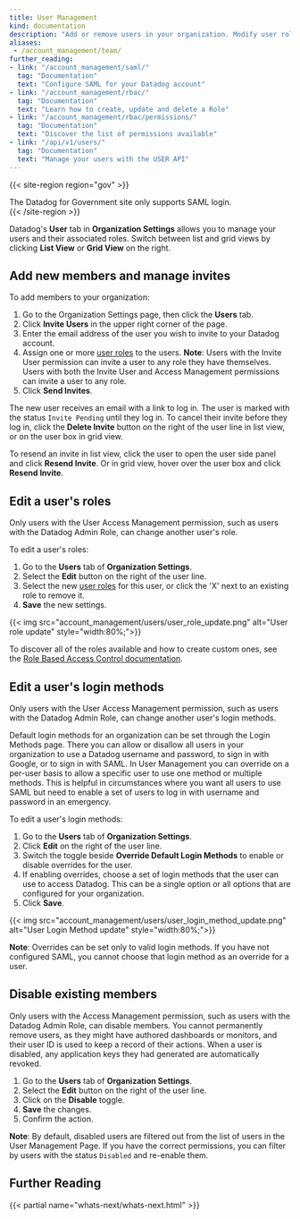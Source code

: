 ```yaml
---
title: User Management
kind: documentation
description: "Add or remove users in your organization. Modify user roles."
aliases:
 - /account_management/team/
further_reading:
- link: "/account_management/saml/"
  tag: "Documentation"
  text: "Configure SAML for your Datadog account"
- link: "/account_management/rbac/"
  tag: "Documentation"
  text: "Learn how to create, update and delete a Role"
- link: "/account_management/rbac/permissions/"
  tag: "Documentation"
  text: "Discover the list of permissions available"
- link: "/api/v1/users/"
  tag: "Documentation"
  text: "Manage your users with the USER API"
---
```

{{< site-region region="gov" >}}
<div class="alert alert-warning">The Datadog for Government site only supports SAML login.</div>
{{< /site-region >}}

Datadog's **User** tab in **Organization Settings** allows you to manage your users and their associated roles. Switch between list and grid views by clicking **List View** or **Grid View** on the right.

## Add new members and manage invites

To add members to your organization:

1. Go to the Organization Settings page, then click the **Users** tab.
2. Click **Invite Users** in the upper right corner of the page.
3. Enter the email address of the user you wish to invite to your Datadog account.
4. Assign one or more [user roles][1] to the users.
**Note**: Users with the Invite User permission can invite a user to any role they have themselves. Users with both the Invite User and Access Management permissions can invite a user to any role.
5. Click **Send Invites**.

The new user receives an email with a link to log in. The user is marked with the status `Invite Pending` until they log in. To cancel their invite before they log in, click the **Delete Invite** button on the right of the user line in list view, or on the user box in grid view. 

To resend an invite in list view, click the user to open the user side panel and click **Resend Invite**. Or in grid view, hover over the user box and click **Resend Invite**.

## Edit a user's roles

Only users with the User Access Management permission, such as users with the Datadog Admin Role, can change another user's role.

To edit a user's roles:

1. Go to the **Users** tab of **Organization Settings**.
2. Select the **Edit** button on the right of the user line.
3. Select the new [user roles][2] for this user, or click the 'X' next to an existing role to remove it.
4. **Save** the new settings.

{{< img src="account_management/users/user_role_update.png" alt="User role update" style="width:80%;">}}

To discover all of the roles available and how to create custom ones, see the [Role Based Access Control documentation][2].

## Edit a user's login methods

Only users with the User Access Management permission, such as users with the Datadog Admin Role, can change another user's login methods.

Default login methods for an organization can be set through the Login Methods page. There you can allow or disallow all users in your organization to use a Datadog username and password, to sign in with Google, or to sign in with SAML. In User Management you can override on a per-user basis to allow a specific user to use one method or multiple methods. This is helpful in circumstances where you want all users to use SAML but need to enable a set of users to log in with username and password in an emergency.

To edit a user's login methods:

1. Go to the **Users** tab of **Organization Settings**.
2. Click **Edit** on the right of the user line.
3. Switch the toggle beside **Override Default Login Methods** to enable or disable overrides for the user.
4. If enabling overrides, choose a set of login methods that the user can use to access Datadog. This can be a single option or all options that are configured for your organization.
5. Click **Save**.

{{< img src="account_management/users/user_login_method_update.png" alt="User Login Method update" style="width:80%;">}}

**Note**: Overrides can be set only to valid login methods. If you have not configured SAML, you cannot choose that login method as an override for a user.

## Disable existing members

Only users with the Access Management permission, such as users with the Datadog Admin Role, can disable members. You cannot permanently remove users, as they might have authored dashboards or monitors, and their user ID is used to keep a record of their actions. When a user is disabled, any application keys they had generated are automatically revoked.

1. Go to the **Users** tab of **Organization Settings**.
2. Select the **Edit** button on the right of the user line.
3. Click on the **Disable** toggle.
4. **Save** the changes.
5. Confirm the action.

**Note**: By default, disabled users are filtered out from the list of users in the User Management Page. If you have the correct permissions, you can filter by users with the status `Disabled` and re-enable them.

## Further Reading

{{< partial name="whats-next/whats-next.html" >}}

[1]: /account_management/users/default_roles/
[2]: /account_management/rbac/
